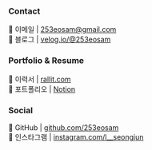 ### Contact

📩 이메일 | [253eosam@gmail.com](mailto:253eosam@gmail.com)  
📗 블로그 | [velog.io/@253eosam](https://velog.io/@253eosam)

### Portfolio & Resume

📄 이력서 | [rallit.com](https://www.rallit.com/hub/resumes/887085/%EC%9D%B4%EC%84%B1%EC%A4%80)  
🔗 포트폴리오 | [Notion](https://253eosam.notion.site/5-215e0a0c66f7432290df491e20c0fb23)

### Social

🐙 GitHub | [github.com/253eosam](https://github.com/253eosam)  
📸 인스타그램 | [instagram.com/l__seongjun](https://www.instagram.com/l__seongjun)
